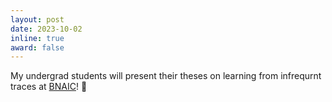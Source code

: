 ```yaml
---
layout: post
date: 2023-10-02
inline: true
award: false
---
```


My undergrad students will present their theses on learning from infrequrnt traces at [BNAIC](https://bnaic2023.tudelft.nl/)! :scroll:
